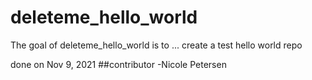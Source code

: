 
# deleteme_hello_world

<!-- badges: start -->
<!-- badges: end -->

The goal of deleteme_hello_world is to ...
create a test hello world repo

done on Nov 9, 2021
##contributor
-Nicole Petersen
